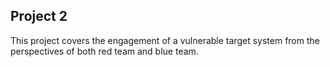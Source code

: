 ## Project 2

This project covers the engagement of a vulnerable target system from the perspectives of both red team and blue team.
